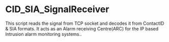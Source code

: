 # CID_SIA_SignalReceiver
This script reads the signal from TCP socket and decodes it from ContactID &amp; SIA formats. It acts as an Alarm receiving Centre(ARC) for the IP based Intrusion alarm monitoring systems..
